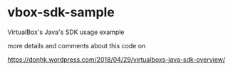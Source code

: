 # vbox-sdk-sample
VirtualBox's Java's SDK usage example

more details and comments about this code on

https://donhk.wordpress.com/2018/04/29/virtualboxs-java-sdk-overview/
